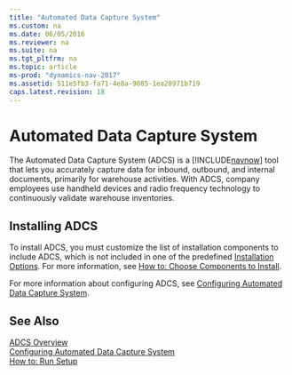 ```yaml
---
title: "Automated Data Capture System"
ms.custom: na
ms.date: 06/05/2016
ms.reviewer: na
ms.suite: na
ms.tgt_pltfrm: na
ms.topic: article
ms-prod: "dynamics-nav-2017"
ms.assetid: 511e5fb3-fa71-4e8a-9085-1ea28971b719
caps.latest.revision: 18
---
```

# Automated Data Capture System
The Automated Data Capture System \(ADCS\) is a [!INCLUDE[navnow](includes/navnow_md.md)] tool that lets you accurately capture data for inbound, outbound, and internal documents, primarily for warehouse activities. With ADCS, company employees use handheld devices and radio frequency technology to continuously validate warehouse inventories.  
  
## Installing ADCS  
 To install ADCS, you must customize the list of installation components to include ADCS, which is not included in one of the predefined [Installation Options](Installation-Options.md). For more information, see [How to: Choose Components to Install](How-to--Choose-Components-to-Install.md).  
  
 For more information about configuring ADCS, see [Configuring Automated Data Capture System](Configuring-Automated-Data-Capture-System.md).  
  
## See Also  
 [ADCS Overview](ADCS-Overview.md)   
 [Configuring Automated Data Capture System](Configuring-Automated-Data-Capture-System.md)   
 [How to: Run Setup](How-to--Run-Setup.md)